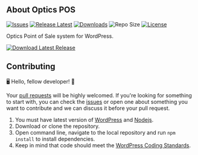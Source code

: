 
## About Optics POS

[![Issues](https://img.shields.io/github/issues/zohaib87/optics-pos)](https://github.com/zohaib87/optics-pos/issues)
[![Release Latest](https://img.shields.io/github/v/release/zohaib87/optics-pos?color=yellowgreen)](https://github.com/zohaib87/optics-pos/releases/latest)
[![Downloads](https://img.shields.io/github/downloads/zohaib87/optics-pos/total)](https://github.com/zohaib87/optics-pos/releases/latest/download/optics-pos.zip)
![Repo Size](https://img.shields.io/github/repo-size/zohaib87/optics-pos.svg)
[![License](https://img.shields.io/github/license/zohaib87/optics-pos)](https://github.com/zohaib87/optics-pos/blob/master/LICENSE.md)

Optics Point of Sale system for WordPress.

[![Download Latest Release](https://img.shields.io/badge/Download_Latest_Release-blue?style=for-the-badge)](https://github.com/zohaib87/optics-pos/releases/latest/download/optics-pos.zip)

## Contributing

🖥️ Hello, fellow developer! 🙂

Your [pull requests](https://github.com/zohaib87/optics-pos/pulls) will be highly welcomed. If you're looking for something to start with, you can check the [issues](https://github.com/zohaib87/optics-pos/issues) or open one about something you want to contribute and we can discuss it before your pull request.

1. You must have latest version of [WordPress](https://wordpress.org/) and [Nodejs](https://nodejs.org/en/).
2. Download or clone the repository.
3. Open command line, navigate to the local repository and run `npm install` to install dependencies.
4. Keep in mind that code should meet the [WordPress Coding Standards](https://developer.wordpress.org/coding-standards/wordpress-coding-standards/).
